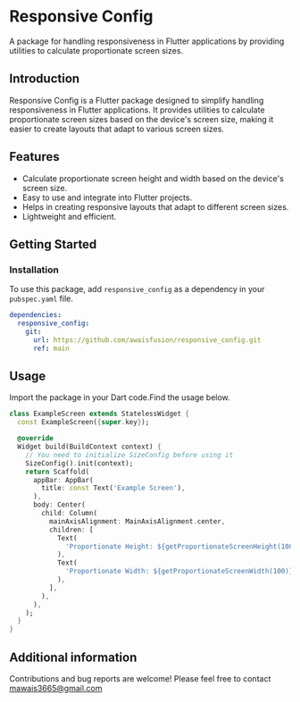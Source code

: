 # Responsive Config

A package for handling responsiveness in Flutter applications by providing utilities to calculate proportionate screen sizes.

## Introduction

Responsive Config is a Flutter package designed to simplify handling responsiveness in Flutter applications. It provides utilities to calculate proportionate screen sizes based on the device's screen size, making it easier to create layouts that adapt to various screen sizes.

## Features

- Calculate proportionate screen height and width based on the device's screen size.
- Easy to use and integrate into Flutter projects.
- Helps in creating responsive layouts that adapt to different screen sizes.
- Lightweight and efficient.

## Getting Started

### Installation
To use this package, add `responsive_config` as a dependency in your `pubspec.yaml` file.


```yaml
dependencies:
  responsive_config:
    git:
      url: https://github.com/awaisfusion/responsive_config.git
      ref: main
```
## Usage
Import the package in your Dart code.Find the usage below.

```dart
class ExampleScreen extends StatelessWidget {
  const ExampleScreen({super.key});

  @override
  Widget build(BuildContext context) {
    // You need to initialize SizeConfig before using it
    SizeConfig().init(context);
    return Scaffold(
      appBar: AppBar(
        title: const Text('Example Screen'),
      ),
      body: Center(
        child: Column(
          mainAxisAlignment: MainAxisAlignment.center,
          children: [
            Text(
              'Proportionate Height: ${getProportionateScreenHeight(100)}',
            ),
            Text(
              'Proportionate Width: ${getProportionateScreenWidth(100)}',
            ),
          ],
        ),
      ),
    );
  }
}
```
## Additional information

Contributions and bug reports are welcome! Please feel free to contact mawais3665@gmail.com